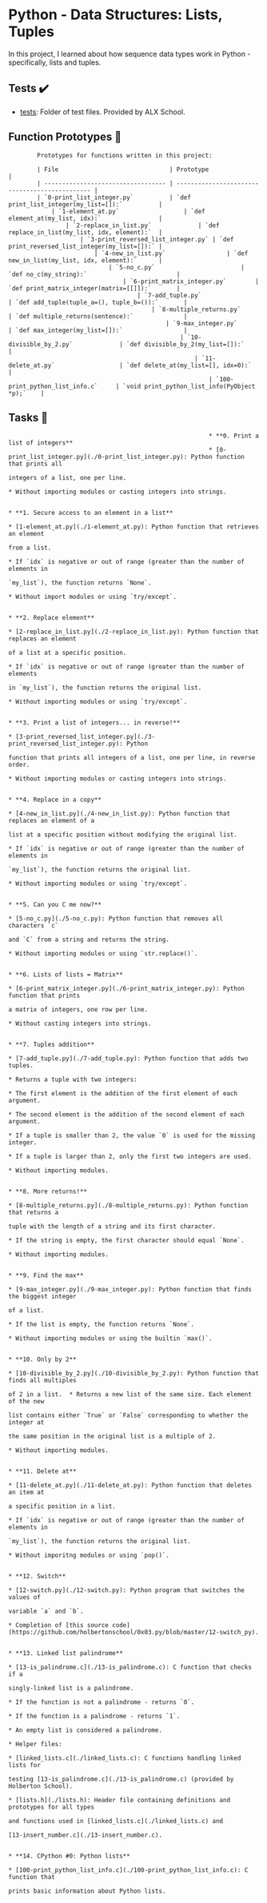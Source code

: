 # Python - Data Structures: Lists, Tuples

In this project, I learned about how sequence data types work in
Python - specifically, lists and tuples.

## Tests :heavy_check_mark:

* [tests](./tests): Folder of test files. Provided by ALX School.

## Function Prototypes :floppy_disk:

		    Prototypes for functions written in this project:

		    | File                               | Prototype                                      |
		    | ---------------------------------- | ---------------------------------------------- |
		    | `0-print_list_integer.py`          | `def print_list_integer(my_list=[]):`          |
			    | `1-element_at.py`                  | `def element_at(my_list, idx):`                |
				    | `2-replace_in_list.py`             | `def replace_in_list(my_list, idx, element):`  |
					    | `3-print_reversed_list_integer.py` | `def print_reversed_list_integer(my_list=[]):` |
						    | `4-new_in_list.py`                 | `def new_in_list(my_list, idx, element):`      |
							    | `5-no_c.py`                        | `def no_c(my_string):`                         |
								    | `6-print_matrix_integer.py`        | `def print_matrix_integer(matrix=[[]]):`       |
									    | `7-add_tuple.py`                   | `def add_tuple(tuple_a=(), tuple_b=()):`       |
										    | `8-multiple_returns.py`            | `def multiple_returns(sentence):`              |
											    | `9-max_integer.py`                 | `def max_integer(my_list=[]):`                 |
												    | `10-divisible_by_2.py`             | `def divisible_by_2(my_list=[]):`              |
													    | `11-delete_at.py`                  | `def delete_at(my_list=[], idx=0):`            |
														    | `100-print_python_list_info.c`     | `void print_python_list_info(PyObject *p);`    |

## Tasks :page_with_curl:

														    * **0. Print a list of integers**
														    * [0-print_list_integer.py](./0-print_list_integer.py): Python function that prints all
																					    integers of a list, one per line.
																									     * Without importing modules or casting integers into strings.

																															 * **1. Secure access to an element in a list**
																															 * [1-element_at.py](./1-element_at.py): Python function that retrieves an element
																																				 from a list.
																																					     * If `idx` is negative or out of range (greater than the number of elements in
																																							     `my_list`), the function returns `None`.
																																											 * Without import modules or using `try/except`.

																																														     * **2. Replace element**
																																														     * [2-replace_in_list.py](./2-replace_in_list.py): Python function that replaces an element
																																																				       of a list at a specific position.
																																																									* If `idx` is negative or out of range (greater than the number of elements
																																																											in `my_list`), the function returns the original list.
																																																																  * Without importing modules or using `try/except`.

																																																																				     * **3. Print a list of integers... in reverse!**
																																																																				     * [3-print_reversed_list_integer.py](./3-print_reversed_list_integer.py): Python
																																																																													       function that prints all integers of a list, one per line, in reverse order.
																																																																																					      * Without importing modules or casting integers into strings.

																																																																																												      * **4. Replace in a copy**
																																																																																												      * [4-new_in_list.py](./4-new_in_list.py): Python function that replaces an element of a
																																																																																																		list at a specific position without modifying the original list.
																																																																																																							  * If `idx` is negative or out of range (greater than the number of elements in
																																																																																																									  `my_list`), the function returns the original list.
																																																																																																													   * Without importing modules or using `try/except`.

																																																																																																																       * **5. Can you C me now?**
																																																																																																																       * [5-no_c.py](./5-no_c.py): Python function that removes all characters `c`
																																																																																																																       and `C` from a string and returns the string.
																																																																																																																       * Without importing modules or using `str.replace()`.

																																																																																																																       * **6. Lists of lists = Matrix**
																																																																																																																       * [6-print_matrix_integer.py](./6-print_matrix_integer.py): Python function that prints
																																																																																																																								   a matrix of integers, one row per line.
																																																																																																																													  * Without casting integers into strings.

																																																																																																																																		  * **7. Tuples addition**
																																																																																																																																		  * [7-add_tuple.py](./7-add_tuple.py): Python function that adds two tuples.
																																																																																																																																							* Returns a tuple with two integers:
																																																																																																																																											   * The first element is the addition of the first element of each argument.
																																																																																																																																														       * The second element is the addition of the second element of each argument.
																																																																																																																																																	    * If a tuple is smaller than 2, the value `0` is used for the missing integer.
																																																																																																																																																				 * If a tuple is larger than 2, only the first two integers are used.
																																																																																																																																																						      * Without importing modules.

																																																																																																																																																								    * **8. More returns!**
																																																																																																																																																								    * [8-multiple_returns.py](./8-multiple_returns.py): Python function that returns a
																																																																																																																																																															tuple with the length of a string and its first character.
																																																																																																																																																																					 * If the string is empty, the first character should equal `None`.
																																																																																																																																																																										   * Without importing modules.

																																																																																																																																																																													       * **9. Find the max**
																																																																																																																																																																													       * [9-max_integer.py](./9-max_integer.py): Python function that finds the biggest integer
																																																																																																																																																																																			 of a list.
																																																																																																																																																																																				   * If the list is empty, the function returns `None`.
																																																																																																																																																																																									  * Without importing modules or using the builtin `max()`.

																																																																																																																																																																																													     * **10. Only by 2**
																																																																																																																																																																																													     * [10-divisible_by_2.py](./10-divisible_by_2.py): Python function that finds all multiples
																																																																																																																																																																																																			       of 2 in a list.  * Returns a new list of the same size. Each element of the new
																																																																																																																																																																																																									 list contains either `True` or `False` corresponding to whether the integer at
																																																																																																																																																																																																														   the same position in the original list is a multiple of 2.
																																																																																																																																																																																																																		      * Without importing modules.

																																																																																																																																																																																																																						  * **11. Delete at**
																																																																																																																																																																																																																						  * [11-delete_at.py](./11-delete_at.py): Python function that deletes an item at
																																																																																																																																																																																																																											  a specific position in a list.
																																																																																																																																																																																																																															* If `idx` is negative or out of range (greater than the number of elements in
																																																																																																																																																																																																																																	`my_list`), the function returns the original list.
																																																																																																																																																																																																																																				       * Without imporitng modules or using `pop()`.

																																																																																																																																																																																																																																							    * **12. Switch**
																																																																																																																																																																																																																																							    * [12-switch.py](./12-switch.py): Python program that switches the values of
																																																																																																																																																																																																																																											      variable `a` and `b`.
																																																																																																																																																																																																																																														   * Completion of [this source code](https://github.com/holbertonschool/0x03.py/blob/master/12-switch_py).

																																																																																																																																																																																																																																																	       * **13. Linked list palindrome**
																																																																																																																																																																																																																																																	       * [13-is_palindrome.c](./13-is_palindrome.c): C function that checks if a
																																																																																																																																																																																																																																																							     singly-linked list is a palindrome.
																																																																																																																																																																																																																																																												* If the function is not a palindrome - returns `0`.
																																																																																																																																																																																																																																																																	  * If the function is a palindrome - returns `1`.
																																																																																																																																																																																																																																																																					     * An empty list is considered a palindrome.
																																																																																																																																																																																																																																																																									 * Helper files:
																																																																																																																																																																																																																																																																											* [linked_lists.c](./linked_lists.c): C functions handling linked lists for
																																																																																																																																																																																																																																																																															      testing [13-is_palindrome.c](./13-is_palindrome.c) (provided by Holberton School).
																																																																																																																																																																																																																																																																																			  * [lists.h](./lists.h): Header file containing definitions and prototypes for all types
																																																																																																																																																																																																																																																																																						  and functions used in [linked_lists.c](./linked_lists.c) and
																																																																																																																																																																																																																																																																																								       [13-insert_number.c](./13-insert_number.c).

																																																																																																																																																																																																																																																																																										     * **14. CPython #0: Python lists**
																																																																																																																																																																																																																																																																																										     * [100-print_python_list_info.c](./100-print_python_list_info.c): C function that
																																																																																																																																																																																																																																																																																																		       prints basic information about Python lists.

